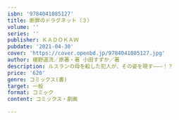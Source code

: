 ```yaml
---
isbn: '9784041085127'
title: 断罪のドラグネット（３）
volume: ''
series: ''
publisher: ＫＡＤＯＫＡＷ
pubdate: '2021-04-30'
cover: 'https://cover.openbd.jp/9784041085127.jpg'
author: 椹野道流／原著・著 小田すずか／著
description: ルスランの母を殺した犯人が、その姿を現す―――！？
price: '620'
genre: コミックス(書)
target: 一般
format: コミック
content: コミックス・劇画

---
```

